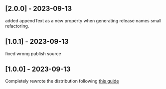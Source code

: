 ## [2.0.0] - 2023-09-13
added appendText as a new property when generating release names
small refactoring.

## [1.0.1] - 2023-09-13
fixed wrong publish source

## [1.0.0] - 2023-09-13

Completely rewrote the distribution following [this guide](https://mparavano.medium.com/build-a-javascript-util-library-for-npm-with-es6-modules-and-commonjs-9e78b51e3714)
